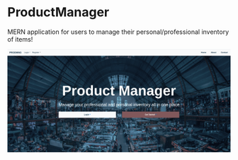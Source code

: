 # ProductManager
MERN application for users to manage their personal/professional inventory of items!

![alt text](https://github.com/connorskorburg/node.js/blob/master/portfolio/public/images/prodmng-home.png) 
